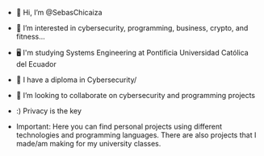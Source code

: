 - 👋 Hi, I’m @SebasChicaiza
- 👀 I’m interested in cybersecurity, programming, business, crypto, and fitness...
- 🖥️ I'm studying Systems Engineering at Pontificia Universidad Católica del Ecuador
- 🌱 I have a diploma in Cybersecurity/
- 💞️ I’m looking to collaborate on cybersecurity and programming projects
- :) Privacy is the key

- Important: Here you can find personal projects using different technologies and programming languages. There are also projects that I made/am making for my university classes.

<!---
SebasChicaiza/SebasChicaiza is a ✨ special ✨ repository because its `README.md` (this file) appears on your GitHub profile.
You can click the Preview link to take a look at your changes.
--->
